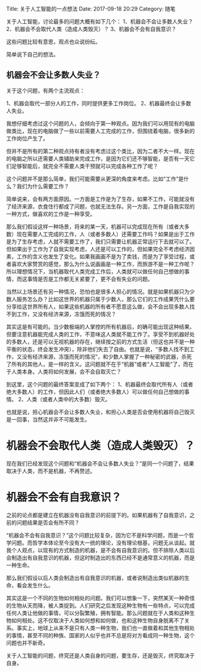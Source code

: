 Title: 关于人工智能的一点想法
Date: 2017-09-18 20:29
Category: 随笔

关于人工智能，讨论最多的问题大概有如下几个：
1、机器会不会让多数人失业？
2、机器会不会取代人类（造成人类毁灭）？
3、机器会不会有自我意识？

这些问题比较有意思，观点也众说纷纭。

简单说下自己的想法。

## 机器会不会让多数人失业？

关于这个问题，有两个主流观点：

1、机器会取代一部分人的工作，同时提供更多工作岗位。
2、机器最终会让多数人失业。

我想仔细考虑过这个问题的人，会倾向于第一种观点。因为我们可以用现有的电脑做类比，现在的电脑做了一些以前需要人工完成的工作，但围绕着电脑，很多新的工作岗位产生了。

但并不是所有的第二种观点持有者没有考虑过这个类比，因为二者不大一样。现在的电脑之所以还需要人类辅助来完成工作，是因为它们还不够智能，是否有一天它们足够智能后，就完全不需要人类干预就可以完成各种工作了呢？

这个问题并不是那么简单，我们可能需要从更深的角度来考虑。比如“工作”是什么？我们为什么需要工作？

简单说来，会有两方面原因。一方面是工作是为了生存，如果不工作，可能就没有了经济来源，衣食住行都成了问题，也就无法生存。另一方面，工作是自我实现的一种方式，做喜欢的工作是一种享受。

那么我们假设这样一种场景，将来的某一天，机器可以完成现在所有（或者大多数）现在需要人工完成的工作，人（或者多数人）还需要工作吗？如果是出于工作是为了生存考虑，人就不需要工作了，我们只需要让机器正常运行下去就可以了。但如果出于工作为了自我实现考虑，人还是可以工作的，但如果完全不考虑经济因素，工作的含义也发生了变化。如果我画画不是为了卖钱，而是为了享受过程，或者喜欢大家赞赏的感觉，那么为什么说画画是一种工作，而旅游不是一种工作呢？所以理想情况下，当机器取代人类完成工作后，人类就可以做任何自己想做的事情，而这事情是否是工作都无关紧要了，更不会有失业的问题。

当然以上场景还有另一种情况，恐怕也是很多人担心的情况。就是如果机器只为少数人服务怎么办？比如这世界的机器只属于少数人，那么它们的工作成果凭什么要分享给这世界所有人，如果这些机器的所有者不愿意这么做，会不会出现多数人找不到工作，又没有经济来源，冻饿而死的情况？

其实这是有可能的。当少数极端的人掌控的所有机器后，的确可能出现这种结果。但要注意机器能完成人类的工作，不意味这人类就不能工作了。享受不到机器好处的多数人，还是可以无视机器的存在，继续按之前的方式生活（但这也并不是一种平衡的状态，终会发生冲突），除非他们失去了自由。也就是说，“多数人找不到工作，又没有经济来源，冻饿而死的情况”，和少数人掌握了一种秘密的武器，杀死了所有的其他人，是一样的含义。这问题就不在于“机器”或者“人工智能”了，而在于人类本身。人类将如何发展，会不会自取灭亡？

到这里，这个问题的最终答案变成了如下两个：
1、机器最终会取代所有人（或者绝大多数人）的工作，但因此人们（或者绝大多数人）可以做任何自己想做的事情。
2、人类（或者人类中的大多数）毁灭。

也就是说，担心机器会不会让多数人失业，和担心人类是否会使用机器将自己毁灭是一回事，当然这并非不可能发生。

# 机器会不会取代人类（造成人类毁灭）？

现在我们已经发现这个问题和“机器会不会让多数人失业？”是同一个问题了，结果取决于人类，而不是机器，不再赘述。

# 机器会不会有自我意识？

之前的论点都是建立在机器没有自我意识的前提下的。如果机器有了自我意识，之前的问题结果是否会有所不同？

“机器会不会有自我意识？”这个问题比较复杂，因为它不是科学问题，而是一个哲学问题。而哲学本体论至今没有大一统的理论，没有理论根基，问题无从谈起。就我个人观点，以现有的方式制造的机器，是不会有自我意识的。但不排除人类以后会制造出有自我意识的机器，但这时制造出的东西已经不是通常意义的机器，而是一种生命。

那么我们假设以后人类会制造出有自我意识的机器，或者说制造出类似机器的生命，看会发生什么。

其实这是一个不同的生物如何相处的问题。我们可以想象一下，突然某天一种奇怪的生物从天而降，被人类捉到。人们研究之后发现这种生物有一些特点，可以完成任何人类让他做的事情，可以分裂繁殖，拥有智能。那么问题就在于人类和这种生物如何相处。这不仅取决于人类如何想和如何做，也和这种生物自身脱离不了关系。事实上，地球上从来不是只有人类一种生物，我们也一直做着和其他生物相处的事情，甚至不同的种族、国家的人似乎也并不总是将对方看成同一种生物，这个问题也并不新奇。

关于人工智能的问题，终究还是人类自身的问题，要生存，还是毁灭，终究取决于自身。








